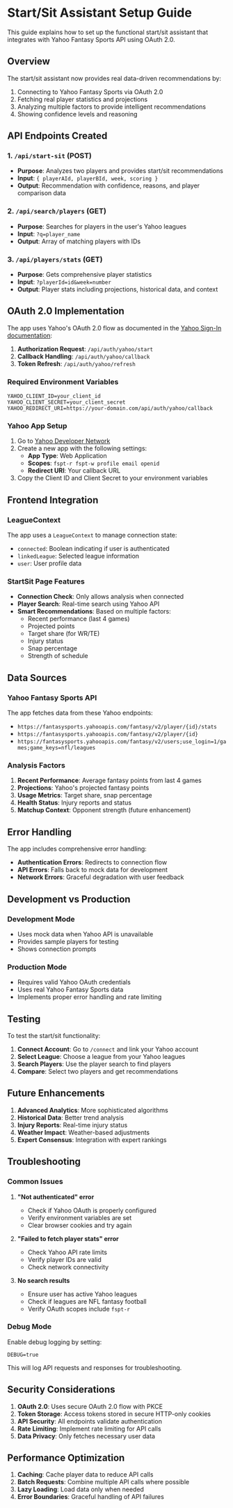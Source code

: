 # Start/Sit Assistant Setup Guide

This guide explains how to set up the functional start/sit assistant that integrates with Yahoo Fantasy Sports API using OAuth 2.0.

## Overview

The start/sit assistant now provides real data-driven recommendations by:
1. Connecting to Yahoo Fantasy Sports via OAuth 2.0
2. Fetching real player statistics and projections
3. Analyzing multiple factors to provide intelligent recommendations
4. Showing confidence levels and reasoning

## API Endpoints Created

### 1. `/api/start-sit` (POST)
- **Purpose**: Analyzes two players and provides start/sit recommendations
- **Input**: `{ playerAId, playerBId, week, scoring }`
- **Output**: Recommendation with confidence, reasons, and player comparison data

### 2. `/api/search/players` (GET)
- **Purpose**: Searches for players in the user's Yahoo leagues
- **Input**: `?q=player_name`
- **Output**: Array of matching players with IDs

### 3. `/api/players/stats` (GET)
- **Purpose**: Gets comprehensive player statistics
- **Input**: `?playerId=id&week=number`
- **Output**: Player stats including projections, historical data, and context

## OAuth 2.0 Implementation

The app uses Yahoo's OAuth 2.0 flow as documented in the [Yahoo Sign-In documentation](https://developer.yahoo.com/sign-in-with-yahoo/):

1. **Authorization Request**: `/api/auth/yahoo/start`
2. **Callback Handling**: `/api/auth/yahoo/callback`
3. **Token Refresh**: `/api/auth/yahoo/refresh`

### Required Environment Variables

```env
YAHOO_CLIENT_ID=your_client_id
YAHOO_CLIENT_SECRET=your_client_secret
YAHOO_REDIRECT_URI=https://your-domain.com/api/auth/yahoo/callback
```

### Yahoo App Setup

1. Go to [Yahoo Developer Network](https://developer.yahoo.com/apps/)
2. Create a new app with the following settings:
   - **App Type**: Web Application
   - **Scopes**: `fspt-r fspt-w profile email openid`
   - **Redirect URI**: Your callback URL
3. Copy the Client ID and Client Secret to your environment variables

## Frontend Integration

### LeagueContext
The app uses a `LeagueContext` to manage connection state:
- `connected`: Boolean indicating if user is authenticated
- `linkedLeague`: Selected league information
- `user`: User profile data

### StartSit Page Features
- **Connection Check**: Only allows analysis when connected
- **Player Search**: Real-time search using Yahoo API
- **Smart Recommendations**: Based on multiple factors:
  - Recent performance (last 4 games)
  - Projected points
  - Target share (for WR/TE)
  - Injury status
  - Snap percentage
  - Strength of schedule

## Data Sources

### Yahoo Fantasy Sports API
The app fetches data from these Yahoo endpoints:
- `https://fantasysports.yahooapis.com/fantasy/v2/player/{id}/stats`
- `https://fantasysports.yahooapis.com/fantasy/v2/player/{id}`
- `https://fantasysports.yahooapis.com/fantasy/v2/users;use_login=1/games;game_keys=nfl/leagues`

### Analysis Factors
1. **Recent Performance**: Average fantasy points from last 4 games
2. **Projections**: Yahoo's projected fantasy points
3. **Usage Metrics**: Target share, snap percentage
4. **Health Status**: Injury reports and status
5. **Matchup Context**: Opponent strength (future enhancement)

## Error Handling

The app includes comprehensive error handling:
- **Authentication Errors**: Redirects to connection flow
- **API Errors**: Falls back to mock data for development
- **Network Errors**: Graceful degradation with user feedback

## Development vs Production

### Development Mode
- Uses mock data when Yahoo API is unavailable
- Provides sample players for testing
- Shows connection prompts

### Production Mode
- Requires valid Yahoo OAuth credentials
- Uses real Yahoo Fantasy Sports data
- Implements proper error handling and rate limiting

## Testing

To test the start/sit functionality:

1. **Connect Account**: Go to `/connect` and link your Yahoo account
2. **Select League**: Choose a league from your Yahoo leagues
3. **Search Players**: Use the player search to find players
4. **Compare**: Select two players and get recommendations

## Future Enhancements

1. **Advanced Analytics**: More sophisticated algorithms
2. **Historical Data**: Better trend analysis
3. **Injury Reports**: Real-time injury status
4. **Weather Impact**: Weather-based adjustments
5. **Expert Consensus**: Integration with expert rankings

## Troubleshooting

### Common Issues

1. **"Not authenticated" error**
   - Check if Yahoo OAuth is properly configured
   - Verify environment variables are set
   - Clear browser cookies and try again

2. **"Failed to fetch player stats" error**
   - Check Yahoo API rate limits
   - Verify player IDs are valid
   - Check network connectivity

3. **No search results**
   - Ensure user has active Yahoo leagues
   - Check if leagues are NFL fantasy football
   - Verify OAuth scopes include `fspt-r`

### Debug Mode

Enable debug logging by setting:
```env
DEBUG=true
```

This will log API requests and responses for troubleshooting.

## Security Considerations

1. **OAuth 2.0**: Uses secure OAuth 2.0 flow with PKCE
2. **Token Storage**: Access tokens stored in secure HTTP-only cookies
3. **API Security**: All endpoints validate authentication
4. **Rate Limiting**: Implement rate limiting for API calls
5. **Data Privacy**: Only fetches necessary user data

## Performance Optimization

1. **Caching**: Cache player data to reduce API calls
2. **Batch Requests**: Combine multiple API calls where possible
3. **Lazy Loading**: Load data only when needed
4. **Error Boundaries**: Graceful handling of API failures
